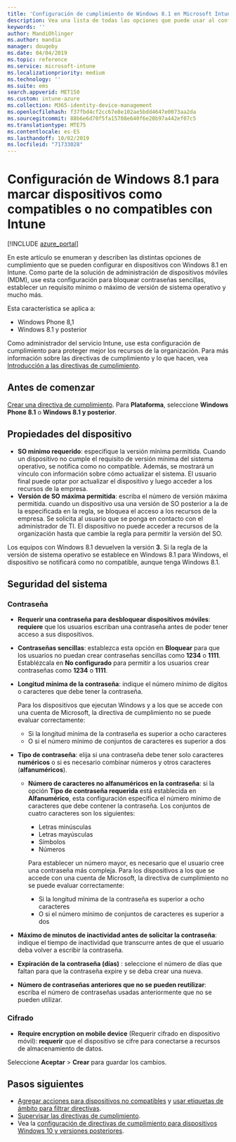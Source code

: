 ```yaml
---
title: 'Configuración de cumplimiento de Windows 8.1 en Microsoft Intune: Azure | Microsoft Docs'
description: Vea una lista de todas las opciones que puede usar al configurar el cumplimiento de dispositivos Windows 8.1 y Windows Phone 8.1 en Microsoft Intune. Compruebe el cumplimiento de los requisitos mínimo y máximo de sistema operativo, establezca restricciones de contraseña y longitud, habilite el cifrado en almacenamiento de datos y mucho más.
keywords: ''
author: MandiOhlinger
ms.author: mandia
manager: dougeby
ms.date: 04/04/2019
ms.topic: reference
ms.service: microsoft-intune
ms.localizationpriority: medium
ms.technology: ''
ms.suite: ems
search.appverid: MET150
ms.custom: intune-azure
ms.collection: M365-identity-device-management
ms.openlocfilehash: f37fbd4cf2cc67e8e102ae5bdd4647e0073aa2da
ms.sourcegitcommit: 88b6e6d70f5fa15708e640f6e20b97a442ef07c5
ms.translationtype: MTE75
ms.contentlocale: es-ES
ms.lasthandoff: 10/02/2019
ms.locfileid: "71733028"
---
```

# <a name="windows-81-settings-to-mark-devices-as-compliant-or-not-compliant-using-intune"></a>Configuración de Windows 8.1 para marcar dispositivos como compatibles o no compatibles con Intune

[!INCLUDE [azure_portal](../includes/azure_portal.md)]

En este artículo se enumeran y describen las distintas opciones de cumplimiento que se pueden configurar en dispositivos con Windows 8.1 en Intune. Como parte de la solución de administración de dispositivos móviles (MDM), use esta configuración para bloquear contraseñas sencillas, establecer un requisito mínimo o máximo de versión de sistema operativo y mucho más.

Esta característica se aplica a:

- Windows Phone 8,1
- Windows 8.1 y posterior

Como administrador del servicio Intune, use esta configuración de cumplimiento para proteger mejor los recursos de la organización. Para más información sobre las directivas de cumplimiento y lo que hacen, vea [Introducción a las directivas de cumplimiento](device-compliance-get-started.md).

## <a name="before-you-begin"></a>Antes de comenzar

[Crear una directiva de cumplimiento](create-compliance-policy.md#create-the-policy). Para **Plataforma**, seleccione **Windows Phone 8.1** o **Windows 8.1 y posterior**.

## <a name="device-properties"></a>Propiedades del dispositivo

- **SO mínimo requerido**: especifique la versión mínima permitida. Cuando un dispositivo no cumple el requisito de versión mínima del sistema operativo, se notifica como no compatible. Además, se mostrará un vínculo con información sobre cómo actualizar el sistema. El usuario final puede optar por actualizar el dispositivo y luego acceder a los recursos de la empresa.
- **Versión de SO máxima permitida**: escriba el número de versión máxima permitida. cuando un dispositivo usa una versión de SO posterior a la de la especificada en la regla, se bloquea el acceso a los recursos de la empresa. Se solicita al usuario que se ponga en contacto con el administrador de TI. El dispositivo no puede acceder a recursos de la organización hasta que cambie la regla para permitir la versión del SO.

Los equipos con Windows 8.1 devuelven la versión **3**. Si la regla de la versión de sistema operativo se establece en Windows 8.1 para Windows, el dispositivo se notificará como no compatible, aunque tenga Windows 8.1.

## <a name="system-security"></a>Seguridad del sistema

### <a name="password"></a>Contraseña

- **Requerir una contraseña para desbloquear dispositivos móviles**: **requiere** que los usuarios escriban una contraseña antes de poder tener acceso a sus dispositivos.
- **Contraseñas sencillas**: establezca esta opción en **Bloquear** para que los usuarios no puedan crear contraseñas sencillas como **1234** o **1111**. Establézcala en **No configurado** para permitir a los usuarios crear contraseñas como **1234** o **1111**.
- **Longitud mínima de la contraseña**: indique el número mínimo de dígitos o caracteres que debe tener la contraseña.

  Para los dispositivos que ejecutan Windows y a los que se accede con una cuenta de Microsoft, la directiva de cumplimiento no se puede evaluar correctamente:
  - Si la longitud mínima de la contraseña es superior a ocho caracteres
  - O si el número mínimo de conjuntos de caracteres es superior a dos

- **Tipo de contraseña**: elija si una contraseña debe tener solo caracteres **numéricos** o si es necesario combinar números y otros caracteres (**alfanuméricos**).
  
  - **Número de caracteres no alfanuméricos en la contraseña**: si la opción **Tipo de contraseña requerida** está establecida en **Alfanumérico**, esta configuración especifica el número mínimo de caracteres que debe contener la contraseña. Los conjuntos de cuatro caracteres son los siguientes:
    - Letras minúsculas
    - Letras mayúsculas
    - Símbolos
    - Números

    Para establecer un número mayor, es necesario que el usuario cree una contraseña más compleja. Para los dispositivos a los que se accede con una cuenta de Microsoft, la directiva de cumplimiento no se puede evaluar correctamente:

    - Si la longitud mínima de la contraseña es superior a ocho caracteres
    - O si el número mínimo de conjuntos de caracteres es superior a dos

- **Máximo de minutos de inactividad antes de solicitar la contraseña**: indique el tiempo de inactividad que transcurre antes de que el usuario deba volver a escribir la contraseña.
- **Expiración de la contraseña (días)** : seleccione el número de días que faltan para que la contraseña expire y se deba crear una nueva.
- **Número de contraseñas anteriores que no se pueden reutilizar**: escriba el número de contraseñas usadas anteriormente que no se pueden utilizar.

### <a name="encryption"></a>Cifrado

- **Require encryption on mobile device** (Requerir cifrado en dispositivo móvil): **requerir** que el dispositivo se cifre para conectarse a recursos de almacenamiento de datos.

Seleccione **Aceptar** > **Crear** para guardar los cambios.

## <a name="next-steps"></a>Pasos siguientes

- [Agregar acciones para dispositivos no compatibles](actions-for-noncompliance.md) y [usar etiquetas de ámbito para filtrar directivas](../fundamentals/scope-tags.md).
- [Supervisar las directivas de cumplimiento](compliance-policy-monitor.md).
- Vea la [configuración de directivas de cumplimiento para dispositivos Windows 10 y versiones posteriores](compliance-policy-create-windows.md).